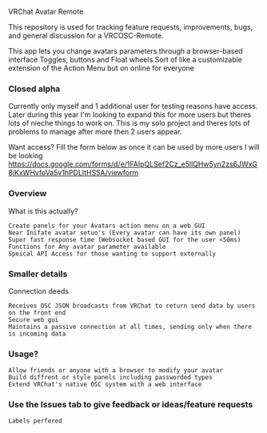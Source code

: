 VRChat Avatar Remote

This repository is used for tracking feature requests, improvements, bugs, and general discussion for a VRCOSC-Remote.

This app lets you change avatars parameters through a browser-based interface
Toggles, buttons and Float wheels
Sort of like a customizable extension of the Action Menu but on online for everyone

### Closed alpha
Currently only myself and 1 additional user for testing reasons have access.
Later during this year I'm looking to expand this for more users but theres lots of nieche things to work on.
This is my solo project and theres lots of problems to manage after more then 2 users appear.

Want access?
Fill the form below as once it can be used by more users I will be looking
https://docs.google.com/forms/d/e/1FAIpQLSef2Cz_e5llQHw5yn2zs6JWxG8jKxWHvfoVa5v1hPDLltHS5A/viewform

### Overview

What is this actually?

    Create panels for your Avatars action menu on a web GUI
    Near Inifate avatar setuo's (Every avatar can have its own panel)
    Super fast response time (Websocket based GUI for the user <50ms)
    Functions for Any avatar parameter available
    Speical API Access for those wanting to support externally
### Smaller details
Connection deeds

    Receives OSC JSON broadcasts from VRChat to return send data by users on the front end
    Secure web gui
    Maintains a passive connection at all times, sending only when there is incoming data
### Usage?

    Allow friends or anyone with a browser to modify your avatar
    Build diffrent or style panels including passworded types
    Extend VRChat's native OSC system with a web interface
### Use the Issues tab to give feedback or ideas/feature requests
    Labels perfered
